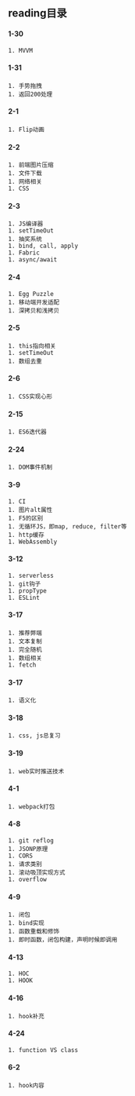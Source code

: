 ## reading目录
#### 1-30
    1. MVVM
#### 1-31
    1. 手势拖拽
    1. 返回200处理
#### 2-1
    1. Flip动画
#### 2-2
    1. 前端图片压缩
    1. 文件下载
    1. 网络相关
    1. CSS
#### 2-3
    1. JS编译器
    1. setTimeOut
    1. 抽奖系统
    1. bind, call, apply
    1. Fabric
    1. async/await
#### 2-4
    1. Egg Puzzle
    1. 移动端开发适配
    1. 深拷贝和浅拷贝
#### 2-5
    1. this指向相关
    1. setTimeOut
    1. 数组去重
#### 2-6
    1. CSS实现心形
#### 2-15
    1. ES6迭代器
#### 2-24
    1. DOM事件机制
#### 3-9
    1. CI
    1. 图片alt属性
    1. F5的区别
    1. 无循环JS，即map, reduce, filter等
    1. http缓存
    1. WebAssembly
#### 3-12
    1. serverless
    1. git钩子
    1. propType
    1. ESLint
#### 3-17
    1. 推荐弊端
    1. 文本复制
    1. 完全随机
    1. 数组相关
    1. fetch
#### 3-17
    1. 语义化
#### 3-18
    1. css, js总复习
#### 3-19
    1. web实时推送技术

#### 4-1

```
1. webpack打包
```

#### 4-8

```
1. git reflog
1. JSONP原理
1. CORS
1. 请求类别
1. 滚动吸顶实现方式
1. overflow
```

#### 4-9

```
1. 闭包
1. bind实现
1. 函数重载和修饰
1. 即时函数，闭包构建，声明时候即调用
```

#### 4-13

```
1. HOC
1. HOOK
```

#### 4-16

```
1. hook补充
```

#### 4-24

```
1. function VS class
```

#### 6-2

```
1. hook内容
```

